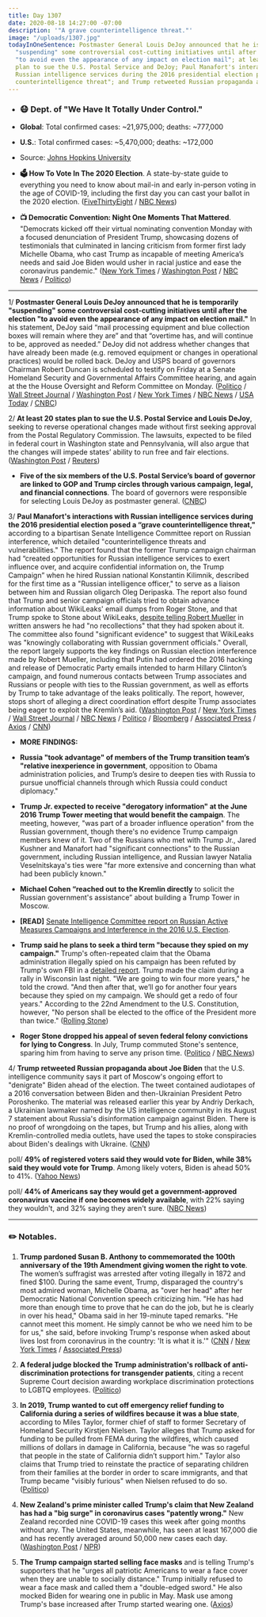 ```yaml
---
title: Day 1307
date: 2020-08-18 14:27:00 -07:00
description: '"A grave counterintelligence threat."'
image: "/uploads/1307.jpg"
todayInOneSentence: Postmaster General Louis DeJoy announced that he is temporarily
  "suspending" some controversial cost-cutting initiatives until after the election
  "to avoid even the appearance of any impact on election mail"; at least 20 states
  plan to sue the U.S. Postal Service and DeJoy; Paul Manafort's interactions with
  Russian intelligence services during the 2016 presidential election posed a "grave
  counterintelligence threat"; and Trump retweeted Russian propaganda about Joe Biden.
---
```


* ### 😷 Dept. of "We Have It Totally Under Control."

* **Global**: Total confirmed cases: \~21,975,000; deaths: \~777,000

* **U.S.**: Total confirmed cases: \~5,470,000; deaths: \~172,000

* Source: [Johns Hopkins University](https://coronavirus.jhu.edu/map.html)

* **🗳 How To Vote In The 2020 Election**. A state-by-state guide to everything you need to know about mail-in and early in-person voting in the age of COVID-19, including the first day you can cast your ballot in the 2020 election. ([FiveThirtyEight](https://projects.fivethirtyeight.com/how-to-vote-2020/) / [NBC News](https://www.nbcnews.com/specials/plan-your-vote-state-by-state-guide-voting-by-mail-early-in-person-voting-election/index.html?cid=bc_npd_nn_ms_np-1_200816))

* **📺 Democratic Convention: Night One Moments That Mattered**. "Democrats kicked off their virtual nominating convention Monday with a focused denunciation of President Trump, showcasing dozens of testimonials that culminated in lancing criticism from former first lady Michelle Obama, who cast Trump as incapable of meeting America’s needs and said Joe Biden would usher in racial justice and ease the coronavirus pandemic." ([New York Times](https://www.nytimes.com/2020/08/17/us/politics/democratic-national-convention-recap.html) / [Washington Post](https://www.washingtonpost.com/elections/2020/08/17/democratic-national-convention-live-updates/) / [NBC News](https://www.nbcnews.com/politics/politics-news/live-blog/democratic-national-convention-live-updates-dnc-day-2-n1237094/ncrd1237103#liveBlogHeader) / [Politico](https://www.politico.eu/article/trump-to-michelle-obama-i-wouldnt-be-here-if-it-werent-for-barack/))

---

1/ **Postmaster General Louis DeJoy announced that he is temporarily "suspending" some controversial cost-cutting initiatives until after the election "to avoid even the appearance of any impact on election mail."** In his statement, DeJoy said “mail processing equipment and blue collection boxes will remain where they are” and that “overtime has, and will continue to be, approved as needed.” DeJoy did not address whether changes that have already been made (e.g. removed equipment or changes in operational practices) would be rolled back. DeJoy and USPS board of governors Chairman Robert Duncan is scheduled to testify on Friday at a Senate Homeland Security and Governmental Affairs Committee hearing, and again at the the House Oversight and Reform Committee on Monday. ([Politico](https://www.politico.com/news/2020/08/18/dejoy-suspends-usps-changes-under-pressure-397765) / [Wall Street Journal](https://www.wsj.com/articles/postmaster-general-dejoy-to-testify-before-senate-panel-friday-11597758378?mod=hp_lead_pos1) / [Washington Post](https://www.washingtonpost.com/politics/senate-will-hold-postal-service-hearing-with-dejoy-on-friday-as-mail-delay-fears-grow/2020/08/18/5f978e76-e14f-11ea-8dd2-d07812bf00f7_story.html) / [New York Times](https://www.nytimes.com/live/2020/08/18/us/dnc-convention-election?action=click&module=Top%20Stories&pgtype=Homepage) / [NBC News](https://www.nbcnews.com/news/us-news/postmaster-general-dejoy-suspends-changes-usps-until-after-election-n1237122) / [USA Today](https://www.usatoday.com/story/news/politics/elections/2020/08/18/election-usps-postmaster-general-says-hes-suspending-mail-changes/5602523002/) / [CNBC](https://www.cnbc.com/2020/08/18/usps-chief-louis-dejoy-suspends-some-changes-to-post-office-until-after-2020-election.html))

2/ **At least 20 states plan to sue the U.S. Postal Service and Louis DeJoy**, seeking to reverse operational changes made without first seeking approval from the Postal Regulatory Commission. The lawsuits, expected to be filed in federal court in Washington state and Pennsylvania, will also argue that the changes will impede states’ ability to run free and fair elections. ([Washington Post](https://www.washingtonpost.com/politics/at-least-20-states-plan-to-sue-the-us-postal-service-over-service-delays-threat-to-election/2020/08/18/c6ca2dc6-e166-11ea-b69b-64f7b0477ed4_story.html?tidr) / [Reuters](https://www.reuters.com/article/us-usa-election-post-office/states-to-sue-trump-administration-over-postal-changes-amid-voting-fears-idUSKCN25E1Q2))

* **Five of the six members of the U.S. Postal Service’s board of governor are linked to GOP and Trump circles through various campaign, legal, and financial connections**. The board of governors were responsible for selecting Louis DeJoy as postmaster general. ([CNBC](https://www.cnbc.com/2020/08/18/gop-and-trump-ties-run-deep-on-the-us-postal-services-board-of-governors.html))

3/ **Paul Manafort's interactions with Russian intelligence services during the 2016 presidential election posed a “grave counterintelligence threat,"** according to a bipartisan Senate Intelligence Committee report on Russian interference, which detailed "counterintelligence threats and vulnerabilities." The report found that the former Trump campaign chairman had “created opportunities for Russian intelligence services to exert influence over, and acquire confidential information on, the Trump Campaign” when he hired Russian national Konstantin Kilimnik, described for the first time as a "Russian intelligence officer," to serve as a liaison between him and Russian oligarch Oleg Deripaska. The report also found that Trump and senior campaign officials tried to obtain advance information about WikiLeaks' email dumps from Roger Stone, and that Trump spoke to Stone about WikiLeaks, [despite telling Robert Mueller](https://whatthefuckjusthappenedtoday.com/2018/11/28/day-678/#1-trump-told-robert-mueller-that-rog) in written answers he had "no recollections" that they had spoken about it. The committee also found "significant evidence" to suggest that WikiLeaks was "knowingly collaborating with Russian government officials." Overall, the report largely supports the key findings on Russian election interference made by Robert Mueller, including that Putin had ordered the 2016 hacking and release of Democratic Party emails intended to harm Hillary Clinton’s campaign, and found numerous contacts between Trump associates and Russians or people with ties to the Russian government, as well as efforts by Trump to take advantage of the leaks politically. The report, however, stops short of alleging a direct coordination effort despite Trump associates being eager to exploit the Kremlin’s aid.  ([Washington Post](https://www.washingtonpost.com/national-security/senate-intelligence-trump-russia-report/2020/08/18/62a7573e-e093-11ea-b69b-64f7b0477ed4_story.html) / [New York Times](https://www.nytimes.com/2020/08/18/us/politics/senate-intelligence-russian-interference-report.html) / [Wall Street Journal](https://www.wsj.com/articles/senate-intelligence-committee-releases-final-report-from-russia-investigation-11597758014) / [NBC News](https://www.nbcnews.com/politics/national-security/bipartisan-senate-report-describes-2016-trump-campaign-eager-accept-help-n1237002) / [Politico](https://www.politico.com/news/2020/08/18/manafort-worked-with-russian-intel-officer-who-may-have-been-involved-in-dnc-hack-senate-panel-says-397597) / [Bloomberg](https://www.bloomberg.com/news/articles/2020-08-18/putin-ordered-2016-democratic-hack-bipartisan-senate-panel-says?sref=MIBMEEoj) / [Associated Press](https://apnews.com/5e833a62e9492f6a66624b7920cc846a) / [Axios](https://www.axios.com/senate-intelligence-russia-interference-971619a8-a806-470a-9de6-1416220ab35b.html) / [CNN](https://www.cnn.com/2020/08/18/politics/senate-intelligence-report-russia-election-interference-efforts/index.html))

* **MORE FINDINGS:**

* **Russia "took advantage" of members of the Trump transition team’s "relative inexperience in government**, opposition to Obama administration policies, and Trump’s desire to deepen ties with Russia to pursue unofficial channels through which Russia could conduct diplomacy."

* **Trump Jr. expected to receive "derogatory information" at the June 2016 Trump Tower meeting that would benefit the campaign**. The meeting, however, "was part of a broader influence operation" from the Russian government, though there's no evidence Trump campaign members knew of it. Two of the Russians who met with Trump Jr., Jared Kushner and Manafort had "significant connections" to the Russian government, including Russian intelligence, and Russian lawyer Natalia Veselnitskaya's ties were "far more extensive and concerning than what had been publicly known."

* **Michael Cohen “reached out to the Kremlin directly** to solicit the Russian government's assistance” about building a Trump Tower in Moscow.

* **\[READ\]** [Senate Intelligence Committee report on Russian Active Measures Campaigns and Interference in the 2016 U.S. Election](https://www.documentcloud.org/documents/7039362-Senate-Intelligence-Committee-Russia.html).

* **Trump said he plans to seek a third term "because they spied on my campaign."** Trump's often-repeated claim that the Obama administration illegally spied on his campaign has been refuted by Trump's own FBI in a [detailed report](https://apnews.com/c6efe460414b401abb0e86f45099380f). Trump made the claim during a rally in Wisconsin last night. "We are going to win four more years," he told the crowd. "And then after that, we’ll go for another four years because they spied on my campaign. We should get a redo of four years." According to the 22nd Amendment to the U.S. Constitution, however, "No person shall be elected to the office of the President more than twice." ([Rolling Stone](https://www.rollingstone.com/politics/politics-news/trump-third-term-because-they-spied-on-him-1045743/))

* **Roger Stone dropped his appeal of seven federal felony convictions for lying to Congress**. In July, Trump commuted Stone's sentence, sparing him from having to serve any prison time. ([Politico](https://www.politico.com/news/2020/08/18/roger-stone-felony-appeal-397548) / [NBC News](https://www.nbcnews.com/politics/justice-department/roger-stone-drops-fight-be-proclaimed-innocent-n1237102))

4/ **Trump retweeted Russian propaganda about Joe Biden** that the U.S. intelligence community says it part of Moscow's ongoing effort to "denigrate" Biden ahead of the election. The tweet contained audiotapes of a 2016 conversation between Biden and then-Ukrainian President Petro Poroshenko. The material was released earlier this year by Andriy Derkach, a Ukrainian lawmaker named by the US intelligence community in its August 7 statement about Russia's disinformation campaign against Biden. There is no proof of wrongdoing on the tapes, but Trump and his allies, along with Kremlin-controlled media outlets, have used the tapes to stoke conspiracies about Biden's dealings with Ukraine. ([CNN](https://www.cnn.com/2020/08/17/politics/trump-retweets-known-russian-disinformation-biden-derkach/index.html))

poll/ **49% of registered voters said they would vote for Biden, while 38% said they would vote for Trump**. Among likely voters, Biden is ahead 50% to 41%. ([Yahoo News](https://news.yahoo.com/new-yahoo-news-you-gov-poll-shows-biden-ahead-of-trump-by-11-points-among-registered-voters-his-largest-lead-yet-180802634.html))

poll/ **44% of Americans say they would get a government-approved coronavirus vaccine if one becomes widely available**, with 22% saying they wouldn't, and 32% saying they aren't sure. ([NBC News](https://www.nbcnews.com/politics/2020-election/poll-less-half-americans-say-they-ll-get-coronavirus-vaccine-n1236971))

---

### ✏️ Notables.

1. **Trump pardoned Susan B. Anthony to commemorated the 100th anniversary of the 19th Amendment giving women the right to vote**. The women’s suffragist was arrested after voting illegally in 1872 and fined $100. During the same event, Trump, disparaged the country's most admired woman, Michelle Obama, as "over her head" after her Democratic National Convention speech criticizing him. "He has had more than enough time to prove that he can do the job, but he is clearly in over his head," Obama said in her 19-minute taped remarks. "He cannot meet this moment. He simply cannot be who we need him to be for us," she said, before invoking Trump's response when asked about lives lost from coronavirus in the country: 'It is what it is.'" ([CNN](https://www.cnn.com/2020/08/18/politics/donald-trump-michelle-obama-susan-b-anthony/index.html) / [New York Times](https://www.nytimes.com/2020/08/18/us/politics/trump-susan-b-anthony-pardon.html) / [Associated Press](https://apnews.com/0bc7c76b965205e136e05277911bb2a2))

2. **A federal judge blocked the Trump administration's rollback of anti-discrimination protections for transgender patients**, citing a recent Supreme Court decision awarding workplace discrimination protections to LGBTQ employees. ([Politico](https://www.politico.com/news/2020/08/17/judge-trump-rollback-transgender-health-397332))

3. **In 2019, Trump wanted to cut off emergency relief funding to California during a series of wildfires because it was a blue state**, according to Miles Taylor, former chief of staff to former Secretary of Homeland Security Kirstjen Nielsen. Taylor alleges that Trump asked for funding to be pulled from FEMA during the wildfires, which caused millions of dollars in damage in California, because "he was so rageful that people in the state of California didn’t support him." Taylor also claims that Trump tried to reinstate the practice of separating children from their families at the border in order to scare immigrants, and that Trump became "visibly furious" when Nielsen refused to do so. ([Politico](https://www.politico.com/news/2020/08/17/trump-california-wildfire-money-397340))

4. **New Zealand's prime minister called Trump's claim that New Zealand has had a "big surge" in coronavirus cases "patently wrong."** New Zealand recorded nine COVID-19 cases this week after going months without any. The United States, meanwhile, has seen at least 167,000 die and has recently averaged around 50,000 new cases each day. ([Washington Post](https://www.washingtonpost.com/nation/2020/08/18/trump-new-zealand-ardern-coronavirus/) / [NPR](https://www.npr.org/sections/coronavirus-live-updates/2020/08/18/903480195/trumps-claim-of-a-new-zealand-surge-is-patently-wrong-ardern-says))

5. **The Trump campaign started selling face masks** and is telling Trump's supporters that he "urges all patriotic Americans to wear a face cover when they are unable to socially distance." Trump initially refused to wear a face mask and called them a "double-edged sword." He also mocked Biden for wearing one in public in May. Mask use among Trump's base increased after Trump started wearing one. ([Axios](https://www.axios.com/trump-campaign-2020-face-masks-b8bc4a17-b187-431b-aef6-d1777df2d36c.html))